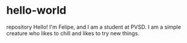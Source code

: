 # hello-world
repository 
Hello!
I'm Felipe, and I am a student at PVSD. I am a simple creature who likes to chill and likes to try new things. 
